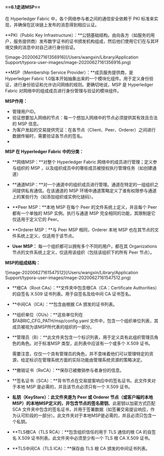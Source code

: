#### ==6.1走进MSP==

在 Hyperledger Fabric 中，各个网络参与者之间的通信安全依赖于 PKI 标准来实现，并确保在区块链上发布的消息得到相应认证。

**PKI（Public Key Infrastructure）：**公钥基础结构。由向各方（如服务的用户，服务提供商）发布数字证书的证书颁发机构组成，然后他们使用它们在与其环境交换的消息中对自己进行身份验证。

![image-20200627161356916](/Users/wangxin/Library/Application Support/typora-user-images/image-20200627161356916.png)

**MSP（Membership Service Provider）：**成员服务提供商，是 Hyperledger Fabric 1.0版本开始抽象出来的一个模块化组件。用于定义身份验证，进行身份验证和允许访问网络的规则。更确切地说，MSP 是 Hyperledger Fabric 对网络中的组成成员进行身份管理与验证的模块组件。

**MSP作用：**

- 管理用户ID。
- 验证想要加入网络的节点：每一个想加入网络中的节点必须提供其有效且合法的 MSP 信息。
- 为客户发起的交易提供凭证：在各节点（Client、Peer、Orderer）之间进行数据传输时，需要验证各节点的签名。
- 

**MSP 在 Hyperledger Fabric 中的分类：**

- **网络MSP：**对整个 Hyperledger Fabric 网络中的成员进行管理；定义参与组织的 MSP ，以及组织成员中的哪些成员被授权执行管理任务（如创建通道）

- **通道MSP：**对一个通道中的组织成员进行管理。通道在特定的一组组织之间提供私有通信。在该通道的 MSP 环境中通道策略定义了谁有权限参与通道上的某些行为（如添加组织或实例化链码）。

- **Peer MSP：**本地 MSP 在每个 Peer 的文件系统上定义，并且每个 Peer 都有一个单独的 MSP 实例。执行与通道 MSP 完全相同的功能，其限制是它仅适用于定义它的 Peer。

- **Orderer MSP：**与 Peer MSP 相同，Orderer 本地 MSP 也在其节点的文件系统上定义，仅适用于该节点。

- **User MSP：** 每一个组织都可以拥有多个不同的用户，都在其 Organizations 节点的文件系统上定义，仅适用该组织（包括该组织下的所有 Peer 节点）。

  

**MSP的组成结构：**

![image-20200627161547512](/Users/wangxin/Library/Application Support/typora-user-images/image-20200627161547512.png)



- **根CA（Root CAs）：**文件夹中包含根CA（CA：Certificate Authorities）的自签名 X.509 证书列表。用于自签名及给中间 CA 证书签名。

- **中间CA（ICA）：**包含由根据 CA 颁发的证书列表。

- **组织单位（OUs）：**这些单位列在 $FABRIC_CFG_PATH/msp/config.yaml 文件中，包含一个组织单位列表，其成员被视为该MSP所代表的组织的一部分。

- **管理员（B）：**此文件夹包含一个标识列表，用于定义具有此组织管理员角色的角色。对于标准MSP 类型，此列表中应该有一个或多个 X.509 证书。

  需要注意，仅仅一个具有管理员的角色，并不意味着他们可以管理特定的资源，给定标识在管理系统方面的实际功能由管理系统资源的策略决定。

- **撤销证书（ReCA）：**保存已被撤销参与者身份的信息。

- **签名证书（SCA）：**背书节点在交易提案响应中的签名证书。此文件夹对于本地 MSP 是必需的，并且该节点必须只有一个 X.509 证书。

- **私钥（KeyStore）：**此文件夹是为 Peer 或 Orderer 节点（或客户端的本地MSP）的本地MSP定义的，并包含节点的**签名密钥**。此密钥以加密方式匹配 SCA 文件夹中包含的签名证书，并用于签署数据（如签署交易提议响应，作为认可阶段的一部分）。此文件夹对于本地MSP是必需的，并且必须只包含一个私钥。

- **TLS根CA（TLS RCA）：**包含组织信任的用于 TLS 通信的根 CA 的自签名 X.509 证书列表。此文件夹中必须至少有一个 TLS 根 CA X.509 证书。

- **TLS中间CA（TLS ICA）：**保存由 TLS 根 CA 颁发的中间证书列表。

